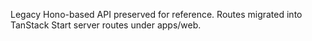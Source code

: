 Legacy Hono-based API preserved for reference. Routes migrated into TanStack Start server routes under apps/web.
